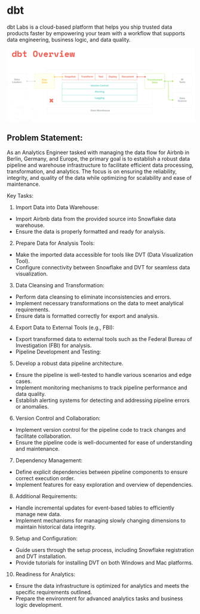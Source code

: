 # dbt
dbt Labs is a cloud-based platform that helps you ship trusted data products faster by empowering your team with a workflow that supports data engineering, business logic, and data quality.

![alt text](dbt1.png)

## Problem Statement:

As an Analytics Engineer tasked with managing the data flow for Airbnb in Berlin, Germany, and Europe, the primary goal is to establish a robust data pipeline and warehouse infrastructure to facilitate efficient data processing, transformation, and analytics. The focus is on ensuring the reliability, integrity, and quality of the data while optimizing for scalability and ease of maintenance.

Key Tasks:

1. Import Data into Data Warehouse:
- Import Airbnb data from the provided source into Snowflake data warehouse.
- Ensure the data is properly formatted and ready for analysis.

2. Prepare Data for Analysis Tools:
- Make the imported data accessible for tools like DVT (Data Visualization Tool).
- Configure connectivity between Snowflake and DVT for seamless data visualization.

3. Data Cleansing and Transformation:
- Perform data cleansing to eliminate inconsistencies and errors.
- Implement necessary transformations on the data to meet analytical requirements.
- Ensure data is formatted correctly for export and analysis.

4. Export Data to External Tools (e.g., FBI):
- Export transformed data to external tools such as the Federal Bureau of Investigation (FBI) for analysis.
- Pipeline Development and Testing:

5. Develop a robust data pipeline architecture.
- Ensure the pipeline is well-tested to handle various scenarios and edge cases.
- Implement monitoring mechanisms to track pipeline performance and data quality.
- Establish alerting systems for detecting and addressing pipeline errors or anomalies.

6. Version Control and Collaboration:
- Implement version control for the pipeline code to track changes and facilitate collaboration.
- Ensure the pipeline code is well-documented for ease of understanding and maintenance.

7. Dependency Management:
- Define explicit dependencies between pipeline components to ensure correct execution order.
- Implement features for easy exploration and overview of dependencies.

8. Additional Requirements:
- Handle incremental updates for event-based tables to efficiently manage new data.
- Implement mechanisms for managing slowly changing dimensions to maintain historical data integrity.

9. Setup and Configuration:
- Guide users through the setup process, including Snowflake registration and DVT installation.
- Provide tutorials for installing DVT on both Windows and Mac platforms.

10. Readiness for Analytics:
- Ensure the data infrastructure is optimized for analytics and meets the specific requirements outlined.
- Prepare the environment for advanced analytics tasks and business logic development.
